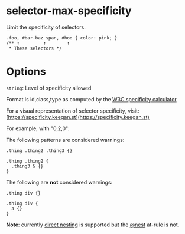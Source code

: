 # selector-max-specificity

Limit the specificity of selectors.

````
.foo, #bar.baz span, #hoo { color: pink; }
/** ↑         ↑        ↑
 * These selectors */
````

# Options

`string`: Level of specificity allowed

Format is id,class,type as computed by the [W3C specificity calculator](https://www.w3.org/TR/selectors/#specificity)

For a visual representation of selector specificity, visit: [https://specificity.keegan.st](https://specificity.keegan.st)

For example, with "0,2,0":

The following patterns are considered warnings:

````
.thing .thing2 .thing3 {}
````

````
.thing .thing2 {
  .thing3 & {}
}
````

The following are __not__ considered warnings:

````
.thing div {}
````

````
.thing div {
  a {}
}
````

**Note**: currently [direct nesting](http://tabatkins.github.io/specs/css-nesting/#direct) is supported but the [@nest](http://tabatkins.github.io/specs/css-nesting/#at-nest) at-rule is not.

